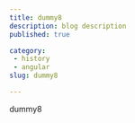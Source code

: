 ```yaml
---
title: dummy8
description: blog description
published: true

category: 
 - history
 - angular
slug: dummy8

---
```


dummy8